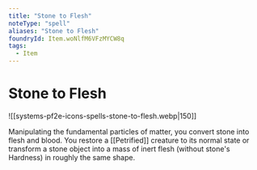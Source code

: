 ```yaml
---
title: "Stone to Flesh"
noteType: "spell"
aliases: "Stone to Flesh"
foundryId: Item.woNlfM6VFzMYCW8q
tags:
  - Item
---
```


# Stone to Flesh
![[systems-pf2e-icons-spells-stone-to-flesh.webp|150]]

Manipulating the fundamental particles of matter, you convert stone into flesh and blood. You restore a [[Petrified]] creature to its normal state or transform a stone object into a mass of inert flesh (without stone's Hardness) in roughly the same shape.
